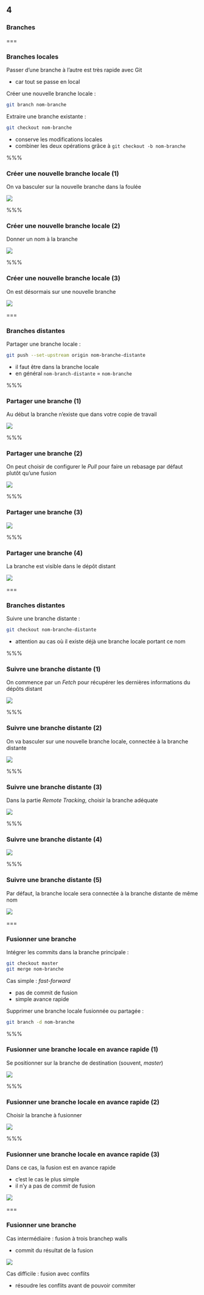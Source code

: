 <!-- .slide: data-background-image="images/git-logo.png" data-background-size="600px" class="chapter" -->
## 4
### Branches


===


<!-- .slide: class="slide" -->
### Branches locales

Passer d’une branche à l’autre est très rapide avec Git
 - car tout se passe en local

Créer une nouvelle branche locale :
```bash
git branch nom-branche 
```

Extraire une branche existante :
```bash
git checkout nom-branche 
```
 - conserve les modifications locales
 - combiner les deux opérations grâce à `git checkout -b nom-branche`


%%%

<!-- .slide: data-background-image="images/eclipse-logo.png" data-background-size="700px" class="slide" -->
### Créer une nouvelle branche locale (1)

On va basculer sur la nouvelle branche dans la foulée
<div class="center">
    <img src="egit/local-branch-0.png" class="boxed-img" />
</div>


%%%

<!-- .slide: data-background-image="images/eclipse-logo.png" data-background-size="700px" class="slide" -->
### Créer une nouvelle branche locale (2)

Donner un nom à la branche
<div class="center">
    <img src="egit/local-branch-1.png" class="boxed-img" />
</div>


%%%

<!-- .slide: data-background-image="images/eclipse-logo.png" data-background-size="700px" class="slide" -->
### Créer une nouvelle branche locale (3)

On est désormais sur une nouvelle branche
<div class="center">
    <img src="egit/local-branch-2.png" class="boxed-img" />
</div>


===


<!-- .slide: class="slide" -->
### Branches distantes

Partager une branche locale :
```bash
git push --set-upstream origin nom-branche-distante
```
 - il faut être dans la branche locale
 - en général `nom-branch-distante` = `nom-branche`


%%%

<!-- .slide: data-background-image="images/eclipse-logo.png" data-background-size="700px" class="slide" -->
### Partager une branche (1)

Au début la branche n’existe que dans votre copie de travail
<div class="center">
    <img src="egit/push-branch-0.png" class="boxed-img" />
</div>


%%%

<!-- .slide: data-background-image="images/eclipse-logo.png" data-background-size="700px" class="slide" -->
### Partager une branche (2)

On peut choisir de configurer le *Pull* pour faire un rebasage par défaut plutôt qu’une fusion
<div class="center">
    <img src="egit/push-branch-1.png" class="boxed-img" />
</div>


%%%

<!-- .slide: data-background-image="images/eclipse-logo.png" data-background-size="700px" class="slide" -->
### Partager une branche (3)

<div class="center">
    <img src="egit/push-branch-2.png" class="boxed-img" />
</div>


%%%


<!-- .slide: data-background-image="images/eclipse-logo.png" data-background-size="700px" class="slide" -->
### Partager une branche (4)

La branche est visible dans le dépôt distant
<div class="center">
    <img src="egit/push-branch-3.png" class="boxed-img" />
</div>


===


<!-- .slide: class="slide" -->
### Branches distantes

Suivre une branche distante :
```bash
git checkout nom-branche-distante
```
 - attention au cas où il existe déjà une branche locale portant ce nom


%%%


<!-- .slide: data-background-image="images/eclipse-logo.png" data-background-size="700px" class="slide" -->
### Suivre une branche distante (1)

On commence par un *Fetch* pour récupérer les dernières informations du dépôts distant
<div class="center">
    <img src="egit/fetch-branch-0.png" class="boxed-img" />
</div>


%%%


<!-- .slide: data-background-image="images/eclipse-logo.png" data-background-size="700px" class="slide" -->
### Suivre une branche distante (2)

On va basculer sur une nouvelle branche locale, connectée à la branche distante
<div class="center">
    <img src="egit/fetch-branch-1.png" class="boxed-img" />
</div>


%%%


<!-- .slide: data-background-image="images/eclipse-logo.png" data-background-size="700px" class="slide" -->
### Suivre une branche distante (3)

Dans la partie *Remote Tracking*, choisir la branche adéquate
<div class="center">
    <img src="egit/fetch-branch-2.png" class="boxed-img" />
</div>


%%%


<!-- .slide: data-background-image="images/eclipse-logo.png" data-background-size="700px" class="slide" -->
### Suivre une branche distante (4)

<div class="center">
    <img src="egit/fetch-branch-3.png" class="boxed-img" />
</div>


%%%


<!-- .slide: data-background-image="images/eclipse-logo.png" data-background-size="700px" class="slide" -->
### Suivre une branche distante (5)

Par défaut, la branche locale sera connectée à la branche distante de même nom
<div class="center">
    <img src="egit/fetch-branch-4.png" class="boxed-img" />
</div>


===


<!-- .slide: class="slide" -->
### Fusionner une branche

Intégrer les commits dans la branche principale :
```bash
git checkout master
git merge nom-branche
```
 
Cas simple : *fast-forward*
 - pas de commit de fusion
 - simple avance rapide

Supprimer une branche locale fusionnée ou partagée :
```bash
git branch -d nom-branche
```


%%%


<!-- .slide: data-background-image="images/eclipse-logo.png" data-background-size="700px" class="slide" -->
### Fusionner une branche locale en avance rapide (1)

Se positionner sur la branche de destination (souvent, *master*)
<div class="center">
    <img src="egit/merge-branch-ff-0.png" class="boxed-img" />
</div>


%%%


<!-- .slide: data-background-image="images/eclipse-logo.png" data-background-size="700px" class="slide" -->
### Fusionner une branche locale en avance rapide (2)

Choisir la branche à fusionner
<div class="center">
    <img src="egit/merge-branch-ff-1.png" class="boxed-img" />
</div>


%%%


<!-- .slide: data-background-image="images/eclipse-logo.png" data-background-size="700px" class="slide" -->
### Fusionner une branche locale en avance rapide (3)

Dans ce cas, la fusion est en avance rapide

 - c’est le cas le plus simple
 - il n’y a pas de *commit* de fusion

<div class="center">
    <img src="egit/merge-branch-ff-2.png" class="boxed-img" />
</div>

===


<!-- .slide: class="slide" -->
### Fusionner une branche

Cas intermédiaire : fusion à trois branchep walls
 - commit du résultat de la fusion


<div class="center">
    <img src="images/fusion.png" />
</div>

Cas difficile : fusion avec conflits
 - résoudre les conflits avant de pouvoir commiter